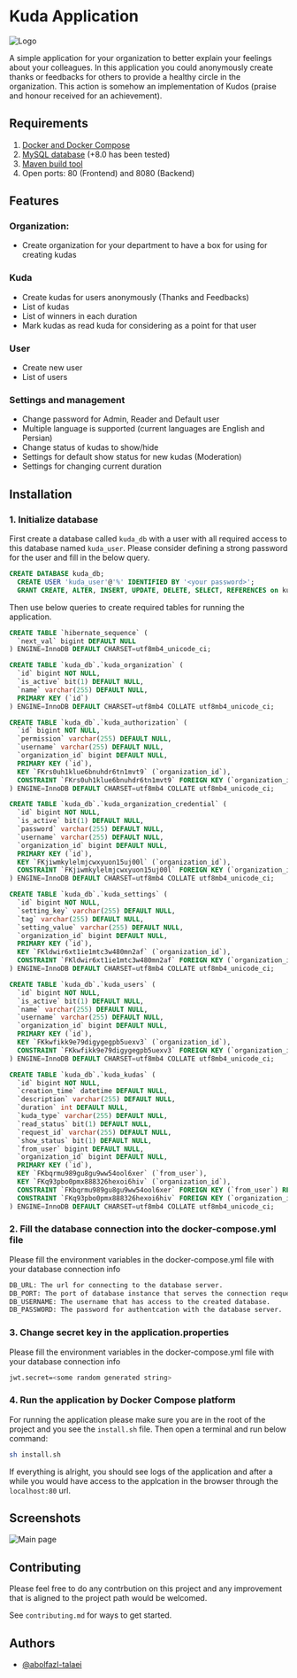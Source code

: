 # Kuda Application

![Logo](https://images2.imgbox.com/e2/fa/CfbD0Ods_o.png)

A simple application for your organization to better explain your feelings about your colleagues. In this application you could anonymously create thanks or feedbacks for others to provide a healthy circle in the organization. This action is somehow an implementation of Kudos (praise and honour received for an achievement).

## Requirements

1. [Docker and Docker Compose](https://www.google.com/url?sa=t&rct=j&q=&esrc=s&source=web&cd=&cad=rja&uact=8&ved=2ahUKEwjHjIHEs8_4AhVQuqQKHS94D94QFnoECBEQAQ&url=https%3A%2F%2Fwww.docker.com%2F&usg=AOvVaw3p9e1qPvdfjCrUwPYAhUlS)
2. [MySQL database](https://www.mysql.com/) (+8.0 has been tested)
3. [Maven build tool](https://maven.apache.org/)
4. Open ports: 80 (Frontend) and 8080 (Backend)

## Features

### Organization:
 - Create organization for your department to have a box for using for creating kudas

### Kuda
 - Create kudas for users anonymously (Thanks and Feedbacks)
 - List of kudas
 - List of winners in each duration
 - Mark kudas as read kuda for considering as a point for that user

### User
 - Create new user
 - List of users

### Settings and management
 - Change password for Admin, Reader and Default user
 - Multiple language is supported (current languages are English and Persian)
 - Change status of kudas to show/hide
 - Settings for default show status for new kudas (Moderation)
 - Settings for changing current duration

## Installation

### 1. Initialize database

First create a database called `kuda_db` with a user with all required access to this database named `kuda_user`. Please consider defining a strong password for the user and fill in the below query.

```sql
CREATE DATABASE kuda_db;
  CREATE USER 'kuda_user'@'%' IDENTIFIED BY '<your password>';
  GRANT CREATE, ALTER, INSERT, UPDATE, DELETE, SELECT, REFERENCES on kuda_db.* TO 'kuda_user'@'%' WITH GRANT OPTION;
```

Then use below queries to create required tables for running the application.

```sql
CREATE TABLE `hibernate_sequence` (
  `next_val` bigint DEFAULT NULL
) ENGINE=InnoDB DEFAULT CHARSET=utf8mb4_unicode_ci;

CREATE TABLE `kuda_db`.`kuda_organization` (
  `id` bigint NOT NULL,
  `is_active` bit(1) DEFAULT NULL,
  `name` varchar(255) DEFAULT NULL,
  PRIMARY KEY (`id`)
) ENGINE=InnoDB DEFAULT CHARSET=utf8mb4 COLLATE utf8mb4_unicode_ci;

CREATE TABLE `kuda_db`.`kuda_authorization` (
  `id` bigint NOT NULL,
  `permission` varchar(255) DEFAULT NULL,
  `username` varchar(255) DEFAULT NULL,
  `organization_id` bigint DEFAULT NULL,
  PRIMARY KEY (`id`),
  KEY `FKrs0uh1klue6bnuhdr6tn1mvt9` (`organization_id`),
  CONSTRAINT `FKrs0uh1klue6bnuhdr6tn1mvt9` FOREIGN KEY (`organization_id`) REFERENCES `kuda_organization` (`id`)
) ENGINE=InnoDB DEFAULT CHARSET=utf8mb4 COLLATE utf8mb4_unicode_ci;

CREATE TABLE `kuda_db`.`kuda_organization_credential` (
  `id` bigint NOT NULL,
  `is_active` bit(1) DEFAULT NULL,
  `password` varchar(255) DEFAULT NULL,
  `username` varchar(255) DEFAULT NULL,
  `organization_id` bigint DEFAULT NULL,
  PRIMARY KEY (`id`),
  KEY `FKjiwmkylelmjcwxyuon15uj00l` (`organization_id`),
  CONSTRAINT `FKjiwmkylelmjcwxyuon15uj00l` FOREIGN KEY (`organization_id`) REFERENCES `kuda_organization` (`id`)
) ENGINE=InnoDB DEFAULT CHARSET=utf8mb4 COLLATE utf8mb4_unicode_ci;

CREATE TABLE `kuda_db`.`kuda_settings` (
  `id` bigint NOT NULL,
  `setting_key` varchar(255) DEFAULT NULL,
  `tag` varchar(255) DEFAULT NULL,
  `setting_value` varchar(255) DEFAULT NULL,
  `organization_id` bigint DEFAULT NULL,
  PRIMARY KEY (`id`),
  KEY `FKldwir6xt1ie1mtc3w480mn2af` (`organization_id`),
  CONSTRAINT `FKldwir6xt1ie1mtc3w480mn2af` FOREIGN KEY (`organization_id`) REFERENCES `kuda_organization` (`id`)
) ENGINE=InnoDB DEFAULT CHARSET=utf8mb4 COLLATE utf8mb4_unicode_ci;

CREATE TABLE `kuda_db`.`kuda_users` (
  `id` bigint NOT NULL,
  `is_active` bit(1) DEFAULT NULL,
  `name` varchar(255) DEFAULT NULL,
  `username` varchar(255) DEFAULT NULL,
  `organization_id` bigint DEFAULT NULL,
  PRIMARY KEY (`id`),
  KEY `FKkwfikk9e79digygegpb5uexv3` (`organization_id`),
  CONSTRAINT `FKkwfikk9e79digygegpb5uexv3` FOREIGN KEY (`organization_id`) REFERENCES `kuda_organization` (`id`)
) ENGINE=InnoDB DEFAULT CHARSET=utf8mb4 COLLATE utf8mb4_unicode_ci;

CREATE TABLE `kuda_db`.`kuda_kudas` (
  `id` bigint NOT NULL,
  `creation_time` datetime DEFAULT NULL,
  `description` varchar(255) DEFAULT NULL,
  `duration` int DEFAULT NULL,
  `kuda_type` varchar(255) DEFAULT NULL,
  `read_status` bit(1) DEFAULT NULL,
  `request_id` varchar(255) DEFAULT NULL,
  `show_status` bit(1) DEFAULT NULL,
  `from_user` bigint DEFAULT NULL,
  `organization_id` bigint DEFAULT NULL,
  PRIMARY KEY (`id`),
  KEY `FKbqrmu989gu8gu9ww54ool6xer` (`from_user`),
  KEY `FKq93pbo0pmx888326hexoi6hiv` (`organization_id`),
  CONSTRAINT `FKbqrmu989gu8gu9ww54ool6xer` FOREIGN KEY (`from_user`) REFERENCES `kuda_users` (`id`),
  CONSTRAINT `FKq93pbo0pmx888326hexoi6hiv` FOREIGN KEY (`organization_id`) REFERENCES `kuda_organization` (`id`)
) ENGINE=InnoDB DEFAULT CHARSET=utf8mb4 COLLATE utf8mb4_unicode_ci;
```

### 2. Fill the database connection into the docker-compose.yml file

Please fill the environment variables in the docker-compose.yml file with your database connection info

```bash
DB_URL: The url for connecting to the database server.
DB_PORT: The port of database instance that serves the connection requests. If you have default installation options it is probably the 3306.
DB_USERNAME: The username that has access to the created database.
DB_PASSWORD: The password for authentcation with the database server.
```

### 3. Change secret key in the application.properties

Please fill the environment variables in the docker-compose.yml file with your database connection info

```bash
jwt.secret=<some random generated string>
```

### 4. Run the application by Docker Compose platform

For running the application please make sure you are in the root of the project and you see the `install.sh` file. Then open a terminal and run below command:

```bash
sh install.sh
```

If everything is alright, you should see logs of the application and after a while you would have access to the applcation in the browser through the `localhost:80` url.

## Screenshots

![Main page](https://images2.imgbox.com/77/bf/zal7gpFk_o.png)

## Contributing

Please feel free to do any contrbution on this project and any improvement that is aligned to the project path would be welcomed.

See `contributing.md` for ways to get started.

## Authors

- [@abolfazl-talaei](https://github.com/abolfazl-talaei)
